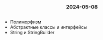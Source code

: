<h3 style="text-align: center; padding-bottom: 14px">2024-05-08</h3>

* Полиморфизм
* Абстрактные классы и интерфейсы
* String и StringBuilder